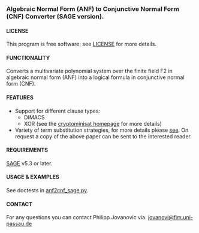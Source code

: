 ### Algebraic Normal Form (ANF) to Conjunctive Normal Form (CNF) Converter (SAGE version).

#### LICENSE
This program is free software; see [LICENSE](https://github.com/Daeinar/anf2cnf-sage/blob/master/LICENSE) for more details.

#### FUNCTIONALITY
Converts a multivariate polynomial system over the finite field F2 in algebraic
normal form (ANF) into a logical formula in conjunctive normal form (CNF). 

#### FEATURES
* Support for different clause types: 
  - DIMACS
  - XOR (see the [cryptominisat homepage][1] for more details)
* Variety of term substitution strategies, for more details please [see][2].
  On request a copy of the above paper can be sent to the interested reader.

#### REQUIREMENTS
[SAGE][3] v5.3 or later.

#### USAGE & EXAMPLES
See doctests in [anf2cnf_sage.py](https://github.com/Daeinar/anf2cnf-sage/blob/master/anf2cnf_sage.py).

#### CONTACT
For any questions you can contact Philipp Jovanovic via: <jovanovi@fim.uni-passau.de>

[1]: http://www.msoos.org/xor-clauses
[2]: http://www.degruyter.com/view/j/gcc.2010.2.issue-2/gcc.2010.016/gcc.2010.016.xml
[3]: http://www.sagemath.org
